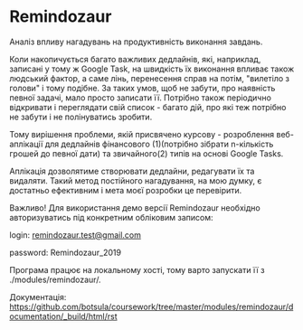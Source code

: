 # Remindozaur
Аналіз впливу нагадувань на продуктивність виконання завдань.

Коли накопичується багато важливих дедлайнів, які, наприклад, записані у тому ж Google Task, на швидкість їх виконання впливає також людський фактор, а саме лінь, перенесення справ на потім, "вилетіло з голови" і тому подібне. За таких умов, щоб не забути, про наявність певної задачі, мало просто записати її. Потрібно також періодично відкривати і переглядати свій список - багато дій, про які теж потрібно не забути і не полінуватись зробити.

Тому вирішення проблеми, якій присвячено курсову - розроблення веб-аплікації для дедлайнів фінансового (1)(потрібно зібрати n-кількість грошей до певної дати) та звичайного(2) типів на основі Google Tasks.

Аплікація дозволятиме створювати дедлайни, редагувати їх та видаляти. Такий метод постійного нагадування, на мою думку, є достатньо ефективним і мета моєї розробки це перевірити.


Важливо! Для використання демо версії Remindozaur необхідно авторизуватись під конкретним обліковим записом:

login: remindozaur.test@gmail.com

password: Remindozaur_2019

Програма працює на локальному хості, тому варто запускати її з ./modules/remindozaur/. 

Документація: https://github.com/botsula/coursework/tree/master/modules/remindozaur/documentation/_build/html/rst

